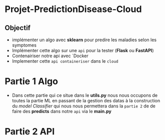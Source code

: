 # Projet-PredictionDisease-Cloud

## Objectif

- implémenter un algo avec **sklearn** pour predire les maladies selon les symptomes
- Implémenter cette algo sur une `api` pour la tester (**Flask** ou **FastAPI**)
- Contenairiser notre api avec `Docker
- Implementer cette `api containeriser` dans le `cloud`

# Partie 1 Algo

- Dans cette partie qui ce situe dans le **utils.py** nous nous occupons de toutes la partie ML en passant de la gestion des datas à la construction du _model Classifier_ qui nous nous permettera dans la `partie 2` de de faire des **predicts** dans notre `api` via le **main.py**

# Partie 2 API
